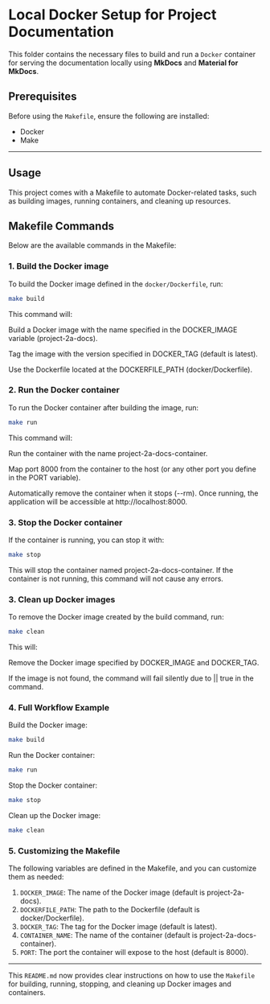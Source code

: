 # Local Docker Setup for Project Documentation

This folder contains the necessary files to build and run a `Docker` container for serving the documentation locally using **MkDocs** and **Material for MkDocs**.

## Prerequisites
Before using the `Makefile`, ensure the following are installed:

- Docker
- Make

---

## Usage
This project comes with a Makefile to automate Docker-related tasks, such as building images, running containers, and cleaning up resources.

## Makefile Commands

Below are the available commands in the Makefile:

### 1. Build the Docker image
To build the Docker image defined in the `docker/Dockerfile`, run:

```bash
make build
```
This command will:

Build a Docker image with the name specified in the DOCKER_IMAGE variable (project-2a-docs).

Tag the image with the version specified in DOCKER_TAG (default is latest).

Use the Dockerfile located at the DOCKERFILE_PATH (docker/Dockerfile).

### 2. Run the Docker container
To run the Docker container after building the image, run:

```bash
make run
```
This command will:

Run the container with the name project-2a-docs-container.

Map port 8000 from the container to the host (or any other port you define in the PORT variable).

Automatically remove the container when it stops (--rm).
Once running, the application will be accessible at http://localhost:8000.

### 3. Stop the Docker container
If the container is running, you can stop it with:

```bash
make stop
```
This will stop the container named project-2a-docs-container. If the container is not running, this command will not cause any errors.

### 3. Clean up Docker images
To remove the Docker image created by the build command, run:

```bash
make clean
```
This will:

Remove the Docker image specified by DOCKER_IMAGE and DOCKER_TAG.

If the image is not found, the command will fail silently due to || true in the command.

### 4. Full Workflow Example
Build the Docker image:

```bash
make build
```

Run the Docker container:

```bash
make run
```

Stop the Docker container:

```bash
make stop
```

Clean up the Docker image:

```bash
make clean
```

### 5. Customizing the Makefile
The following variables are defined in the Makefile, and you can customize them as needed:

1. `DOCKER_IMAGE`: The name of the Docker image (default is project-2a-docs).
1. `DOCKERFILE_PATH`: The path to the Dockerfile (default is docker/Dockerfile).
1. `DOCKER_TAG`: The tag for the Docker image (default is latest).
1. `CONTAINER_NAME`: The name of the container (default is project-2a-docs-container).
1. `PORT`: The port the container will expose to the host (default is 8000).

---

This `README.md` now provides clear instructions on how to use the `Makefile` for building, running, stopping, and cleaning up Docker images and containers.